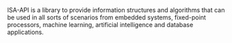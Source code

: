 ISA-API is a library to provide information structures and algorithms that can be used in all sorts of scenarios from embedded systems, fixed-point processors, machine learning, artificial intelligence and database applications.
